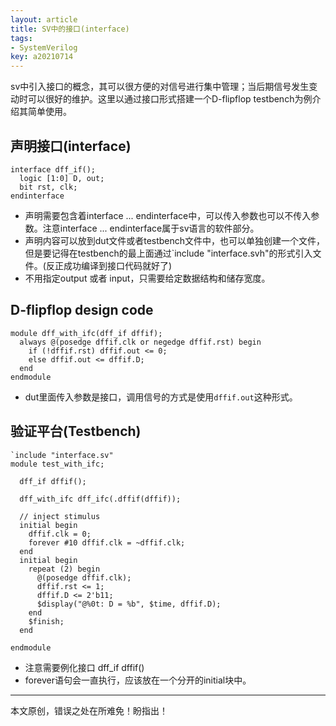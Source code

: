 ```yaml
---
layout: article
title: SV中的接口(interface)
tags: 
- SystemVerilog
key: a20210714
---
```


sv中引入接口的概念，其可以很方便的对信号进行集中管理；当后期信号发生变动时可以很好的维护。这里以通过接口形式搭建一个D-flipflop testbench为例介绍其简单使用。

<!--more-->

## 声明接口(interface)

```
interface dff_if();
  logic [1:0] D, out;
  bit rst, clk;
endinterface
```

* 声明需要包含着interface ... endinterface中，可以传入参数也可以不传入参数。注意interface ... endinterface属于sv语言的软件部分。
* 声明内容可以放到dut文件或者testbench文件中，也可以单独创建一个文件，但是要记得在testbench的最上面通过`include "interface.svh"的形式引入文件。(反正成功编译到接口代码就好了)
* 不用指定output 或者 input，只需要给定数据结构和储存宽度。


## D-flipflop design code

```
module dff_with_ifc(dff_if dffif); 
  always @(posedge dffif.clk or negedge dffif.rst) begin
    if (!dffif.rst) dffif.out <= 0;
    else dffif.out <= dffif.D;
  end 
endmodule
```

* dut里面传入参数是接口，调用信号的方式是使用`dffif.out`这种形式。

## 验证平台(Testbench)

```
`include "interface.sv"
module test_with_ifc;
  
  dff_if dffif();
  
  dff_with_ifc dff_ifc(.dffif(dffif));
  
  // inject stimulus
  initial begin
    dffif.clk = 0;
    forever #10 dffif.clk = ~dffif.clk;
  end
  initial begin
    repeat (2) begin
      @(posedge dffif.clk);
      dffif.rst <= 1;
      dffif.D <= 2'b11;
      $display("@%0t: D = %b", $time, dffif.D);
    end
    $finish;
  end
  
endmodule
```

* 注意需要例化接口 dff_if dffif()
* forever语句会一直执行，应该放在一个分开的initial块中。

---
本文原创，错误之处在所难免！盼指出！
